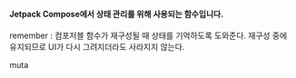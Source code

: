 
#### Jetpack Compose에서 상태 관리를 위해 사용되는 함수입니다.

remember : 컴포저블 함수가 재구성될 때 상태를 기억하도록 도와준다. 재구성 중에 유지되므로 UI가 다시 그려지더라도 사라지지 않는다.

muta